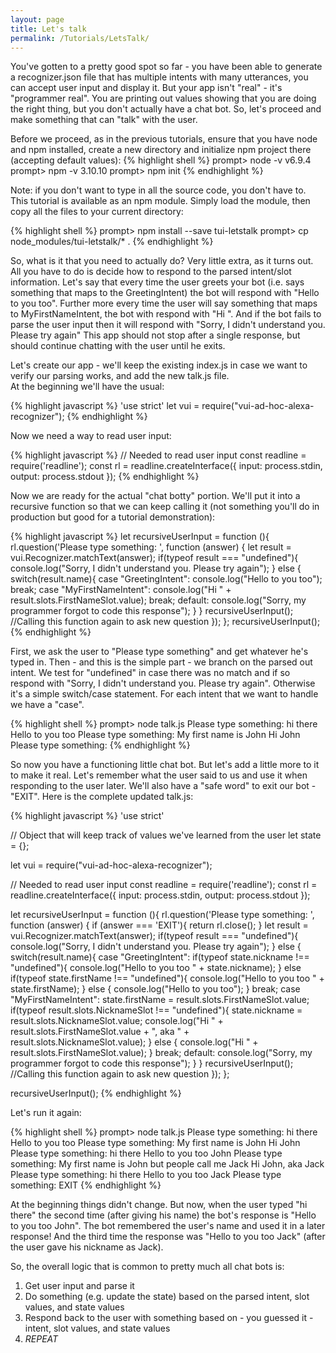 ```yaml
---
layout: page
title: Let's talk 
permalink: /Tutorials/LetsTalk/
---
```


You've gotten to a pretty good spot so far - you have been able to generate a recognizer.json file that has multiple intents with many utterances, you can accept user input and
display it.  But your app isn't "real" - it's "programmer real".  You are printing out values showing that you are doing the right thing, but you don't actually have a chat bot.
So, let's proceed and make something that can "talk" with the user.

Before we proceed, as in the previous tutorials, ensure that you have node and npm installed, create a new directory and initialize npm project there (accepting default values):
{% highlight shell %}
prompt> node -v
v6.9.4
prompt> npm -v
3.10.10
prompt> npm init
{% endhighlight %}

Note: if you don't want to type in all the source code, you don't have to.  This tutorial is available as an npm module.  Simply load the module, then copy all the files to your current directory:

{% highlight shell %}
prompt> npm install --save tui-letstalk
prompt> cp node_modules/tui-letstalk/* .
{% endhighlight %}

So, what is it that you need to actually do?  Very little extra, as it turns out.  All you have to do is decide how to respond to the parsed intent/slot information.
Let's say that every time the user greets your bot (i.e. says something that maps to the GreetingIntent) the bot will respond with "Hello to you too".
Further more every time the user will say something that maps to MyFirstNameIntent, the bot with respond with "Hi <first name>".
And if the bot fails to parse the user input then it will respond with "Sorry, I didn't understand you.  Please try again"
This app should not stop after a single response, but should continue chatting with the user until he exits.

Let's create our app - we'll keep the existing index.js in case we want to verify our parsing works, and add the new talk.js file.  
At the beginning we'll have the usual:

{% highlight javascript %}
'use strict'
let vui = require("vui-ad-hoc-alexa-recognizer");
{% endhighlight %}

Now we need a way to read user input:

{% highlight javascript %}
// Needed to read user input
const readline = require('readline');
const rl = readline.createInterface({
  input: process.stdin,
  output: process.stdout
});
{% endhighlight %}

Now we are ready for the actual "chat botty" portion.  We'll put it into a recursive function so that we can keep calling it
(not something you'll do in production but good for a tutorial demonstration):

{% highlight javascript %}
let recursiveUserInput = function (){
  rl.question('Please type something: ', function (answer) {
    let result = vui.Recognizer.matchText(answer);
    if(typeof result === "undefined"){
      console.log("Sorry, I didn't understand you.  Please try again");
    }
    else {
      switch(result.name){
      case "GreetingIntent":
        console.log("Hello to you too");
        break;
      case "MyFirstNameIntent":
        console.log("Hi " + result.slots.FirstNameSlot.value);
        break;
      default:
        console.log("Sorry, my programmer forgot to code this response");
      }
    }
    recursiveUserInput(); //Calling this function again to ask new question
  });
};
recursiveUserInput();
{% endhighlight %}

First, we ask the user to "Please type something" and get whatever he's typed in.
Then - and this is the simple part - we branch on the parsed out intent.
We test for "undefined" in case there was no match and if so respond with "Sorry, I didn't understand you.  Please try again".
Otherwise it's a simple switch/case statement.  For each intent that we want to handle we have a "case".


{% highlight shell %}
prompt> node talk.js
Please type something: hi there
Hello to you too
Please type something: My first name is John
Hi John
Please type something: 
{% endhighlight %}

So now you have a functioning little chat bot.  But let's add a little more to it to make it real.
Let's remember what the user said to us and use it when responding to the user later.
We'll also have a "safe word" to exit our bot - "EXIT".  Here is the complete updated talk.js:

{% highlight javascript %}
'use strict'

// Object that will keep track of values we've learned from the user
let state = {};

let vui = require("vui-ad-hoc-alexa-recognizer");

// Needed to read user input
const readline = require('readline');
const rl = readline.createInterface({
  input: process.stdin,
  output: process.stdout
});

let recursiveUserInput = function (){
  rl.question('Please type something: ', function (answer) {
    if (answer === 'EXIT'){
      return rl.close();
    }
    let result = vui.Recognizer.matchText(answer);
    if(typeof result === "undefined"){
      console.log("Sorry, I didn't understand you.  Please try again");
    }
    else {
      switch(result.name){
      case "GreetingIntent":
        if(typeof state.nickname !== "undefined"){
          console.log("Hello to you too " + state.nickname);
        }
        else if(typeof state.firstName !== "undefined"){
          console.log("Hello to you too " + state.firstName);
        }
        else {
          console.log("Hello to you too");
        }
        break;
      case "MyFirstNameIntent":
        state.firstName = result.slots.FirstNameSlot.value;
        if(typeof result.slots.NicknameSlot !== "undefined"){
          state.nickname = result.slots.NicknameSlot.value;
          console.log("Hi " + result.slots.FirstNameSlot.value + ", aka " + result.slots.NicknameSlot.value);
        }
        else {
          console.log("Hi " + result.slots.FirstNameSlot.value);
        }
        break;
      default:
        console.log("Sorry, my programmer forgot to code this response");
      }
    }
    recursiveUserInput(); //Calling this function again to ask new question
  });
};

recursiveUserInput();
{% endhighlight %}

Let's run it again:

{% highlight shell %}
prompt> node talk.js 
Please type something: hi there
Hello to you too
Please type something: My first name is John
Hi John
Please type something: hi there
Hello to you too John
Please type something: My first name is John but people call me Jack
Hi John, aka Jack
Please type something: hi there
Hello to you too Jack
Please type something: EXIT
{% endhighlight %}

At the beginning things didn't change.  But now, when the user typed "hi there" the second time (after giving his name) the bot's response is "Hello to you too John".
The bot remembered the user's name and used it in a later response!
And the third time the response was "Hello to you too Jack" (after the user gave his nickname as Jack).

So, the overall logic that is common to pretty much all chat bots is:
1. Get user input and parse it
2. Do something (e.g. update the state) based on the parsed intent, slot values, and state values
3. Respond back to the user with something based on - you guessed it - intent, slot values, and state values
4. *REPEAT*

